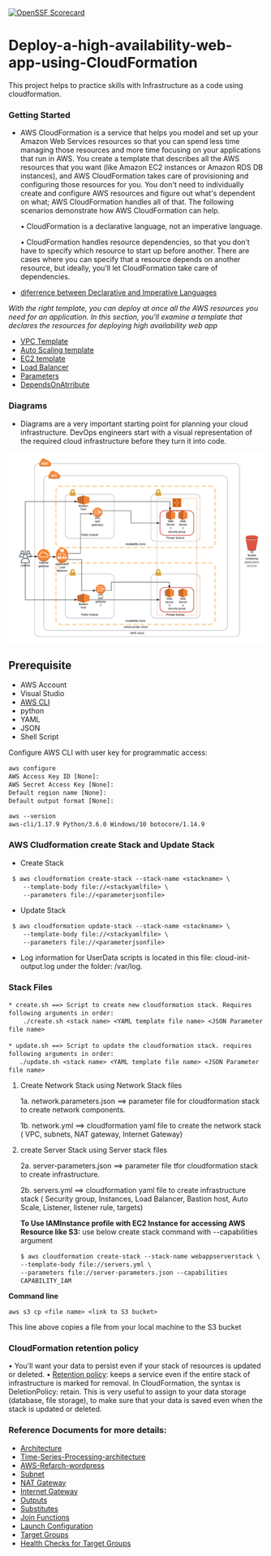 [![OpenSSF Scorecard](https://api.securityscorecards.dev/projects/github.com/vmbaraiya/Deploy-a-high-availability-web-app-using-CloudFormation/badge)](https://securityscorecards.dev/viewer/?uri=github.com/vmbaraiya/Deploy-a-high-availability-web-app-using-CloudFormation)

# Deploy-a-high-availability-web-app-using-CloudFormation

This project helps to practice skills with Infrastructure as a code using cloudformation.

### Getting Started

* AWS CloudFormation is a service that helps you model and set up your Amazon Web Services resources so that you can spend less time managing those resources and more time focusing on your applications that run in AWS. You create a template that describes all the AWS resources that you want (like Amazon EC2 instances or Amazon RDS DB instances), and AWS CloudFormation takes care of provisioning and configuring those resources for you. You don't need to individually create and configure AWS resources and figure out what's dependent on what; AWS CloudFormation handles all of that. The following scenarios demonstrate how AWS CloudFormation can help.

     •	CloudFormation is a declarative language, not an imperative language.

     •	CloudFormation handles resource dependencies, so that you don’t have to specify which resource to start up before another. There are cases where you can specify that a resource depends on another resource, but ideally, you’ll let CloudFormation take care of dependencies.

* [diferrence between Declarative and Imperative Languages](https://en.wikipedia.org/wiki/Imperative_programming)

*With the right template, you can deploy at once all the AWS resources you need for an application. In this section, you'll examine a template that declares the resources for deploying high availability web app*

* [VPC Template](https://docs.aws.amazon.com/AWSCloudFormation/latest/UserGuide/aws-resource-ec2-vpc.html)
* [Auto Scaling template](https://docs.aws.amazon.com/AWSCloudFormation/latest/UserGuide/quickref-autoscaling.html)
* [EC2 template](https://docs.aws.amazon.com/AWSCloudFormation/latest/UserGuide/AWS_EC2.html)
* [Load Balancer](https://docs.aws.amazon.com/AWSCloudFormation/latest/UserGuide/aws-resource-elasticloadbalancingv2-loadbalancer.html)
* [Parameters](https://docs.aws.amazon.com/AWSCloudFormation/latest/UserGuide/parameters-section-structure.html)
* [DependsOnAtrribute](https://docs.aws.amazon.com/AWSCloudFormation/latest/UserGuide/aws-attribute-dependson.html)

### Diagrams

 * Diagrams are a very important starting point for planning your cloud infrastructure. DevOps engineers start with a visual representation of the required cloud infrastructure before they turn it into code. 

![Diagram for deployment](https://github.com/vmbaraiya/Deploy-a-high-availability-web-app-using-CloudFormation/blob/master/CloudFormation-Project.png)

## Prerequisite
 * AWS Account
 * Visual Studio
 * [AWS CLI ](https://aws.amazon.com/cli/)
 * python
 * YAML
 * JSON
 * Shell Script
 
 Configure AWS CLI with user key for programmatic access:
 ```shell
aws configure 
AWS Access Key ID [None]: 
AWS Secret Access Key [None]: 
Default region name [None]: 
Default output format [None]:
```

```shell
aws --version
aws-cli/1.17.9 Python/3.6.0 Windows/10 botocore/1.14.9
```

### AWS Cludformation create Stack and Update Stack

 - Create Stack
```shell
 $ aws cloudformation create-stack --stack-name <stackname> \
    --template-body file://<stackyamlfile> \
    --parameters file://<parameterjsonfile> 
```
 - Update Stack
```shell
 $ aws cloudformation update-stack --stack-name <stackname> \
    --template-body file://<stackyamlfile> \
    --parameters file://<parameterjsonfile>
```

 * Log information for UserData scripts is located in this file: cloud-init-output.log under the folder: /var/log.

### Stack Files 

    * create.sh ==> Script to create new cloudformation stack. Requires following arguments in order:
        ./create.sh <stack name> <YAML template file name> <JSON Parameter file name>
  
    * update.sh ==> Script to update the cloudformation stack. requires following arguments in order:
       ./update.sh <stack name> <YAML template file name> <JSON Parameter file name>

   1. Create Network Stack using Network Stack files
   
       1a. network.parameters.json ==> parameter file for cloudformation  stack to create network components.
       
       1b. network.yml  ==>  cloudformation yaml file to create the network stack ( VPC, subnets, NAT gateway, Internet Gateway)
       
     
   2. create Server Stack using Server stack files
   
      2a. server-parameters.json ==> parameter file tfor cloudformation stack to create infrastructure.
      
      2b. servers.yml ==> cloudformation yaml file to create infrastructure stack ( Security group, Instances, Load Balancer, Bastion host, Auto Scale, Listener, listener rule, targets)
      
      **To Use IAMInstance profile with EC2 Instance for accessing AWS Resource like S3:**
      use below create stack command with --capabilities argument
      
      ```shell
      $ aws cloudformation create-stack --stack-name webappserverstack \
      --template-body file://servers.yml \
      --parameters file://server-parameters.json --capabilities CAPABILITY_IAM
      ```
      
**Command line**
```shell
aws s3 cp <file name> <link to S3 bucket>  
```
 This line above copies a file from your local machine to the S3 bucket
 
### CloudFormation retention policy
   •	You'll want your data to persist even if your stack of resources is updated or deleted.
   •	 [Retention policy](https://docs.aws.amazon.com/AWSCloudFormation/latest/UserGuide/aws-attribute-deletionpolicy.html): keeps a service even if the entire stack of infrastructure is marked for removal. In CloudFormation, the syntax is DeletionPolicy: retain. This is very useful to assign to your data storage (database, file storage), to make sure that your data is saved even when the stack is updated or deleted.

 
 ### Reference Documents for more details:
 * [Architecture](https://aws.amazon.com/architecture)
 * [Time-Series-Processing-architecture](https://d1.awsstatic.com/architecture-diagrams/ArchitectureDiagrams/aws-reference-architecture-time-series-processing.pdf?did=wp_card&trk=wp_card)
 * [AWS-Refarch-wordpress](https://github.com/aws-samples/aws-refarch-wordpress?did=wp_card&trk=wp_card)
 * [Subnet](https://docs.aws.amazon.com/AWSCloudFormation/latest/UserGuide/aws-resource-ec2-subnet.html)
 * [NAT Gateway](https://docs.aws.amazon.com/vpc/latest/userguide/vpc-nat-gateway.html#nat-gateway-creating)
 * [Internet Gateway](https://docs.aws.amazon.com/AWSCloudFormation/latest/UserGuide/aws-resource-ec2-internetgateway.html)
 * [Outputs](https://docs.aws.amazon.com/AWSCloudFormation/latest/UserGuide/outputs-section-structure.html)
 * [Substitutes](https://docs.aws.amazon.com/AWSCloudFormation/latest/UserGuide/intrinsic-function-reference-sub.html)
 * [Join Functions](https://docs.aws.amazon.com/AWSCloudFormation/latest/UserGuide/intrinsic-function-reference-join.html)
 * [Launch Configuration](https://docs.aws.amazon.com/AWSCloudFormation/latest/UserGuide/aws-properties-as-launchconfig.html)
 * [Target Groups](https://docs.aws.amazon.com/AWSCloudFormation/latest/UserGuide/aws-resource-elasticloadbalancingv2-targetgroup.html)
 * [Health Checks for Target Groups](https://docs.aws.amazon.com/elasticloadbalancing/latest/application/target-group-health-checks.html)
